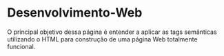 # Desenvolvimento-Web
O principal objetivo dessa página é entender a aplicar as tags semânticas utilizando o HTML para construção de uma página Web totalmente funcional.
